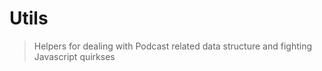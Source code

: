 # Utils

> Helpers for dealing with Podcast related data structure and fighting Javascript quirkses

